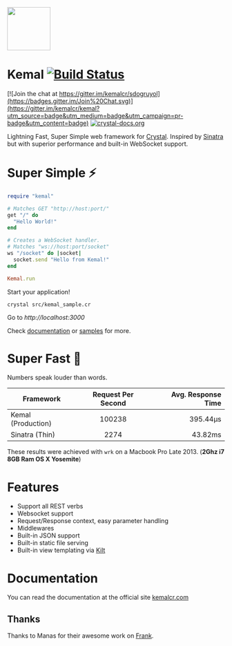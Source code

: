 <img src="https://avatars3.githubusercontent.com/u/15321198?v=3&s=200" width="100" height="100" />

# Kemal [![Build Status](https://travis-ci.org/kemalcr/kemal.svg?branch=master)](https://travis-ci.org/kemalcr/kemal)

[![Join the chat at https://gitter.im/kemalcr/sdogruyol](https://badges.gitter.im/Join%20Chat.svg)](https://gitter.im/kemalcr/kemal?utm_source=badge&utm_medium=badge&utm_campaign=pr-badge&utm_content=badge)
[![crystal-docs.org](https://crystal-docs.org/badge.svg)](https://crystal-docs.org/kemalcr/kemal) 

Lightning Fast, Super Simple web framework for [Crystal](http://www.crystal-lang.org).
Inspired by [Sinatra](http://www.sinatrarb.com/) but with superior performance and built-in WebSocket support.

# Super Simple ⚡️

```ruby
require "kemal"

# Matches GET "http://host:port/"
get "/" do
  "Hello World!"
end

# Creates a WebSocket handler.
# Matches "ws://host:port/socket"
ws "/socket" do |socket|
  socket.send "Hello from Kemal!"
end

Kemal.run
```

Start your application!

```
crystal src/kemal_sample.cr
```
Go to *http://localhost:3000*

Check [documentation](http://kemalcr.com) or [samples](https://github.com/kemalcr/kemal/tree/master/samples) for more.

# Super Fast 🚀

Numbers speak louder than words.

| Framework             | Request Per Second  | Avg. Response Time |
| --------------------- | :-----------------: | -----------------: |
| Kemal (Production)    | 100238              |           395.44μs |
| Sinatra (Thin)        | 2274                |            43.82ms |


These results were achieved with ```wrk``` on a Macbook Pro Late 2013. (**2Ghz i7 8GB Ram OS X Yosemite**)

# Features

- Support all REST verbs
- Websocket support
- Request/Response context, easy parameter handling
- Middlewares
- Built-in JSON support
- Built-in static file serving
- Built-in view templating via [Kilt](https://github.com/jeromegn/kilt)

# Documentation

You can read the documentation at the official site [kemalcr.com](http://kemalcr.com)

## Thanks

Thanks to Manas for their awesome work on [Frank](https://github.com/manastech/frank).
